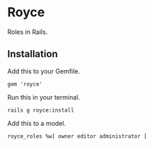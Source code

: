 Royce
======

Roles in Rails.

## Installation

Add this to your Gemfile.

    gem 'royce'

Run this in your terminal.

    rails g royce:install

Add this to a model.

    royce_roles %w[ owner editor administrator ]


